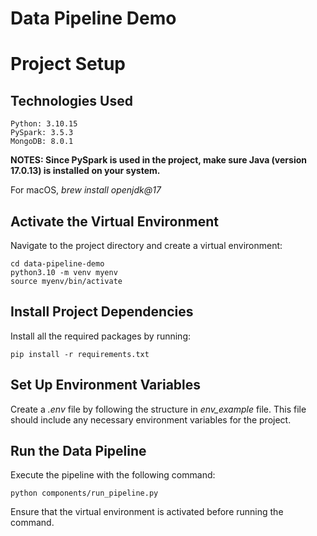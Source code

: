# Data Pipeline Demo
# Project Setup

## Technologies Used

    Python: 3.10.15
    PySpark: 3.5.3
    MongoDB: 8.0.1

**NOTES: Since PySpark is used in the project, make sure Java (version 17.0.13) is installed on your system.**

For macOS, *brew install openjdk@17*  

## Activate the Virtual Environment

Navigate to the project directory and create a virtual environment:

    cd data-pipeline-demo
    python3.10 -m venv myenv
    source myenv/bin/activate

## Install Project Dependencies

Install all the required packages by running:

    pip install -r requirements.txt

## Set Up Environment Variables

Create a *.env* file by following the structure in *env_example* file. This file should include any necessary environment variables for the project.

## Run the Data Pipeline
Execute the pipeline with the following command:

    python components/run_pipeline.py

Ensure that the virtual environment is activated before running the command.